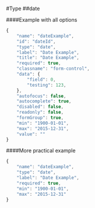 #Type
##date

####Example with all options

```javascript
{
    "name": "dateExample",
    "id": "dateId",
    "type": "date",
    "label": "Date Example",
    "title": "Date Example",
    "required": true,
    "classname": "form-control",
    "data": {
        "field": 0,
        "testing": 123,
    },
    "autofocus": false,
    "autocomplete": true,
    "disabled": false,
    "readonly": false,
    "formGroup": true,
    "min": "1900-01-01",
    "max": "2015-12-31",
    "value": ""
}
```

####More practical example

```javascript
{
    "name": "dateExample",
    "type": "date",
    "label": "Date Example",
    "required": true,
    "min": "1900-01-01",
    "max": "2015-12-31"
}
```
